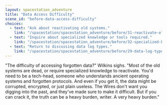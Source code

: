 ```yaml
---
layout: spacestation_adventure
title: "Data Access Difficulty"
scene_id: "before-data-access-difficulty"
choices:
  - text: "Ask about reactivating old systems."
    link: "/spacestation/spacestation_adventure/before/31-reactivate-old-systems/"
  - text: "Inquire about specialized knowledge or tools required."
    link: "/spacestation/spacestation_adventure/before/32-specialized-knowledge-tools/"
  - text: "Return to discussing data log types."
    link: "/spacestation/spacestation_adventure/before/29-data-log-types/"
---
```


"The difficulty of accessing forgotten data?" Wilkins sighs. "Most of the old systems are dead, or require specialized knowledge to reactivate. You'd need to be a tech-head, someone who understands ancient operating systems and forgotten protocols. And even if you get it, the data might be corrupted, encrypted, or just plain useless. The Wires don't want you digging into the past, and they've made sure to make it difficult. But if you can crack it, the truth can be a heavy burden, writer. A very heavy burden."
